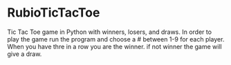 # RubioTicTacToe
Tic Tac Toe game in Python with winners, losers, and draws.
In order to play the game run the program and choose a # between 1-9 for each player. When you have thre in a row you are the winner. if not winner the game will give a draw. 
